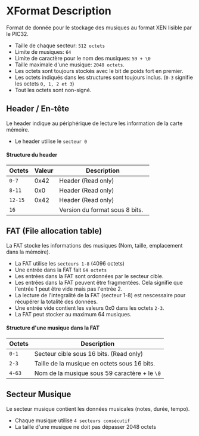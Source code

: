 # XFormat Description
Format de donnée pour le stockage des musiques au format XEN lisible par le PIC32.

* Taille de chaque secteur: `512 octets`
* Limite de musiques: `64`
* Limite de caractère pour le nom des musiques: `59 + \0`
* Taille maximale d'une musique: `2048 octets`.
* Les octets sont toujours stockés avec le bit de poids fort en premier.
* Les octets indiqués dans les structures sont toujours inclus. (`0-3` signifie les octets `0, 1, 2 et 3`)
* Tout les octets sont non-signé.

## Header / En-tête
Le header indique au périphérique de lecture les information de la carte mémoire.

* Le header utilise le `secteur 0`

#### Structure du header
| Octets    | Valeur | Description                                      |
| --------- | ------ | ------------------------------------------------ |
| `0-7`     | 0x42   | Header (Read only)                               |
| `8-11`    | 0x0    | Header (Read only)                               |
| `12-15`   | 0x42   | Header (Read only)                               |
| `16`      |        | Version du format sous 8 bits.                   |

## FAT (File allocation table)
La FAT stocke les informations des musiques (Nom, taille, emplacement dans la mémoire).

* La FAT utilise les `secteurs 1-8` (4096 octets)
* Une entrée dans la FAT fait `64 octets`
* Les entrées dans la FAT sont ordonnées par le secteur cible.
* Les entrées dans la FAT peuvent être fragmentées. Cela signifie que l'entrée 1 peut être vide mais pas l'entrée 2.
* La lecture de l'integralité de la FAT (secteur 1-8) est nescessaire pour récupérer la totalité des données.
* Une entrée vide contient les valeurs 0x0 dans les octets `2-3`.
* La FAT peut stocker au maximum 64 musiques.

#### Structure d'une musique dans la FAT
| Octets    | Description                                      |
| --------- | ------------------------------------------------ |
| `0-1`     | Secteur cible sous 16 bits. (Read only)          |
| `2-3`     | Taille de la musique en octets sous 16 bits.     |
| `4-63`    | Nom de la musique sous 59 caractère + le `\0`    |

## Secteur Musique
Le secteur musique contient les données musicales (notes, durée, tempo).

* Chaque musique utilise `4 secteurs consécutif`
* La taille d'une musique ne doit pas dépasser 2048 octets
